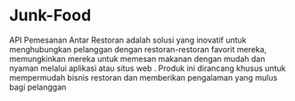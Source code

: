 # Junk-Food

API Pemesanan Antar Restoran adalah solusi yang inovatif untuk menghubungkan pelanggan dengan restoran-restoran favorit mereka, memungkinkan mereka untuk memesan makanan dengan mudah dan nyaman melalui aplikasi atau situs web . Produk ini dirancang khusus untuk mempermudah bisnis restoran dan memberikan pengalaman yang mulus bagi pelanggan

##
